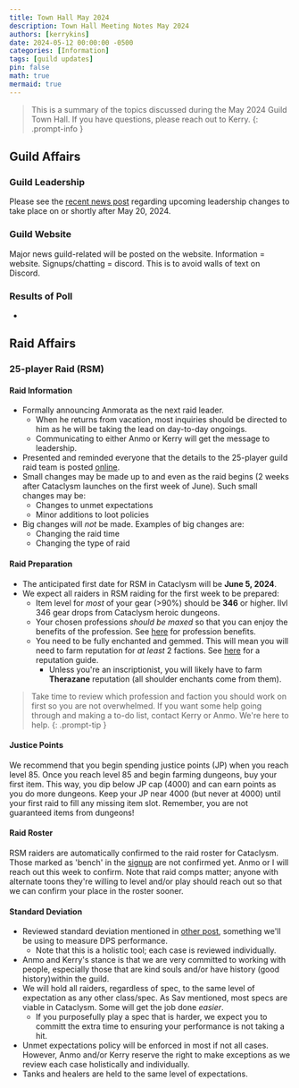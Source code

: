 ```yaml
---
title: Town Hall May 2024
description: Town Hall Meeting Notes May 2024
authors: [kerrykins]
date: 2024-05-12 00:00:00 -0500
categories: [Information]
tags: [guild updates]
pin: false
math: true
mermaid: true
---
```


> This is a summary of the topics discussed during the May 2024 Guild Town Hall. If you have questions, please reach out to Kerry.
{: .prompt-info }

## Guild Affairs

### Guild Leadership

Please see the [recent news post](https://enclavewow.github.io/posts/Officer-Team-Changes/) regarding upcoming leadership changes to take place on or shortly after May 20, 2024.

### Guild Website

Major news guild-related will be posted on the website. Information = website. Signups/chatting = discord. This is to avoid walls of text on Discord. 

### Results of Poll

- 

## Raid Affairs

### 25-player Raid (RSM)

#### Raid Information

- Formally announcing Anmorata as the next raid leader.
	- When he returns from vacation, most inquiries should be directed to him as he will be taking the lead on day-to-day ongoings.
	- Communicating to either Anmo or Kerry will get the message to leadership.
- Presented and reminded everyone that the details to the 25-player guild raid team is posted [online](https://enclavewow.github.io/posts/Enclave-Raiding-in-Cataclysm/).
- Small changes may be made up to and even as the raid begins (2 weeks after Cataclysm launches on the first week of June). Such small changes may be:
	- Changes to unmet expectations
	- Minor additions to loot policies
- Big changes will *not* be made. Examples of big changes are:
	- Changing the raid time
	- Changing the type of raid

#### Raid Preparation 

- The anticipated first date for RSM in Cataclysm will be __June 5, 2024__. 
- We expect all raiders in RSM raiding for the first week to be prepared:
	- Item level for *most* of your gear (>90%) should be **346** or higher. Ilvl 346 gear drops from Cataclysm heroic dungeons.
	- Your chosen professions *should be maxed* so that you can enjoy the benefits of the profession. See [here](https://www.warcrafttavern.com/cataclysm/guides/all-profession-bonuses-perks-cataclysm/) for profession benefits. 
	- You need to be fully enchanted and gemmed. This will mean you will need to farm reputation for *at least* 2 factions. See [here](https://www.wowhead.com/cata/guide/avengers-of-hyjal-reputation-rewards) for a reputation guide. 
		- Unless you're an inscriptionist, you will likely have to farm **Therazane** reputation (all shoulder enchants come from them). 
  
> Take time to review which profession and faction you should work on first so you are not overwhelmed. If you want some help going through and making a to-do list, contact Kerry or Anmo. We're here to help.
{: .prompt-tip }

#### Justice Points

We recommend that you begin spending justice points (JP) when you reach level 85. Once you reach level 85 and begin farming dungeons, buy your first item. This way, you dip below JP cap (4000) and can earn points as you do more dungeons. Keep your JP near 4000 (but never at 4000) until your first raid to fill any missing item slot. Remember, you are not guaranteed items from dungeons!

#### Raid Roster

RSM raiders are automatically confirmed to the raid roster for Cataclysm. Those marked as 'bench' in the [signup](https://discord.com/channels/989107174754103348/1234369259480813649/1236271920995893349) are not confirmed yet. Anmo or I will reach out this week to confirm. Note that raid comps matter; anyone with alternate toons they're willing to level and/or play should reach out so that we can confirm your place in the roster sooner. 

#### Standard Deviation

- Reviewed standard deviation mentioned in [other post](https://enclavewow.github.io/posts/Enclave-Raiding-in-Cataclysm/#dps-performance), something we'll be using to measure DPS performance. 
	- Note that this is a holistic tool; each case is reviewed individually.
- Anmo and Kerry's stance is that we are very committed to working with people, especially those that are kind souls and/or have history (good history)within the guild. 
- We will hold all raiders, regardless of spec, to the same level of expectation as any other class/spec. As Sav mentioned, most specs are viable in Cataclysm. Some will get the job done *easier*. 
	- If you purposefully play a spec that is harder, we expect you to committ the extra time to ensuring your performance is not taking a hit. 
- Unmet expectations policy will be enforced in most if not all cases. However, Anmo and/or Kerry reserve the right to make exceptions as we review each case holistically and individually. 
- Tanks and healers are held to the same level of expectations.






